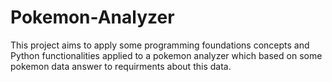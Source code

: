 # Pokemon-Analyzer
This project aims to apply some programming foundations concepts and Python functionalities applied to a pokemon analyzer which based on some pokemon data answer to requirments about this data.
